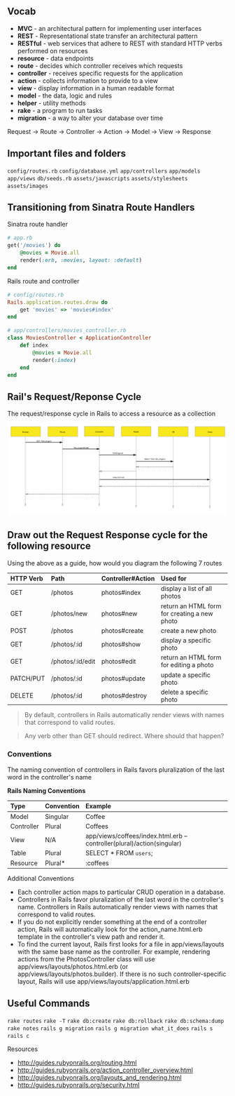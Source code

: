## Vocab

- **MVC** - an architectural pattern for implementing user interfaces
- **REST** - Representational state transfer an architectural pattern
- **RESTful** - web services that adhere to REST with standard HTTP verbs performed on resources
- **resource** - data endpoints
- **route** - decides which controller receives which requests
- **controller** - receives specific requests for the application
- **action** - collects information to provide to a view
- **view** - display information in a human readable format
- **model** - the data, logic and rules
- **helper** - utility methods
- **rake** - a program to run tasks
- **migration** - a way to alter your database over time

Request -> Route -> Controller -> Action -> Model -> View -> Response

## Important files and folders

`config/routes.rb`
`config/database.yml`
`app/controllers`
`app/models`
`app/views`
`db/seeds.rb`
`assets/javascripts`
`assets/stylesheets`
`assets/images`

## Transitioning from Sinatra Route Handlers

Sinatra route handler

```rb
# app.rb
get('/movies') do
    @movies = Movie.all
    render(:erb, :movies, layout: :default)
end
```

Rails route and controller

```rb
# config/routes.rb
Rails.application.routes.draw do
    get 'movies' => 'movies#index'
end
```

```rb
# app/controllers/movies_controller.rb
class MoviesController < ApplicationController
    def index
        @movies = Movie.all
        render(:index)
    end
end
```

## Rail's Request/Reponse Cycle

The request/response cycle in Rails to access a resource as a collection

![:image](request_response.png)

## Draw out the Request Response cycle for the following resource

Using the above as a guide, how would you diagram the following 7 routes

| HTTP Verb | Path             | Controller#Action   | Used for
| :--       | :--              | :--                 | :--
| GET       | /photos          | photos#index        | display a list of all photos
| GET       | /photos/new      | photos#new          | return an HTML form for creating a new photo 
| POST      | /photos          | photos#create       | create a new photo
| GET       | /photos/:id      | photos#show         | display a specific photo
| GET       | /photos/:id/edit | photos#edit         | return an HTML form for editing a photo
| PATCH/PUT | /photos/:id      | photos#update       | update a specific photo
| DELETE    | /photos/:id      | photos#destroy      | delete a specific photo

>  By default, controllers in Rails automatically render views with names that
>  correspond to valid routes.

> Any verb other than GET should redirect. Where should that happen?

### Conventions

The naming convention of controllers in Rails favors pluralization of the last
word in the controller's name

**Rails Naming Conventions**

| Type        | Convention | Example
| :--         | :--        | :--
| Model       | Singular   | Coffee
| Controller  | Plural     | Coffees
| View        | N/A        | app/views/coffees/index.html.erb – controller(plural)/action(singular)
| Table       | Plural     | SELECT * FROM `users`;
| Resource    | Plural*    | :coffees

Additional Conventions

- Each controller action maps to particular CRUD operation in a database.
- Controllers in Rails favor pluralization of the last word in the controller's
name. Controllers in Rails automatically render views with names that correspond
to valid routes. 
- If you do not explicitly render something at the end of a
controller action, Rails will automatically look for the action_name.html.erb
template in the controller's view path and render it. 
- To find the current layout, Rails first looks for a file in app/views/layouts 
with the same base name as the controller. For example, rendering actions from 
the PhotosController class will use app/views/layouts/photos.html.erb (or
app/views/layouts/photos.builder). If there is no such controller-specific
layout, Rails will use app/views/layouts/application.html.erb

## Useful Commands 

`rake routes`
`rake -T`
`rake db:create`
`rake db:rollback`
`rake db:schema:dump`
`rake notes`
`rails g migration`
`rails g migration what_it_does`
`rails s`
`rails c`

Resources 

- http://guides.rubyonrails.org/routing.html
- http://guides.rubyonrails.org/action_controller_overview.html
- http://guides.rubyonrails.org/layouts_and_rendering.html
- http://guides.rubyonrails.org/security.html
